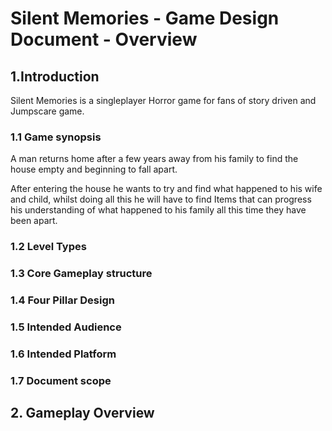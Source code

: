 # Silent Memories - Game Design Document - Overview

## 1.Introduction
Silent Memories is a singleplayer Horror game for fans of story driven and Jumpscare game. 
### 1.1 Game synopsis
A man returns home after a few years away from his family to find the house empty and beginning to fall apart. 

After entering the house he wants to try and find what happened to his wife and child, whilst doing all this he will have to find Items that 
can progress his understanding of what happened to his family all this time they have been apart. 
### 1.2 Level Types
### 1.3 Core Gameplay structure
### 1.4 Four Pillar Design
### 1.5 Intended Audience
### 1.6 Intended Platform
### 1.7 Document scope
## 2. Gameplay Overview
